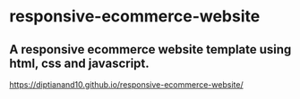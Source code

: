 # responsive-ecommerce-website

## A responsive ecommerce website template using html, css and javascript.
https://diptianand10.github.io/responsive-ecommerce-website/
